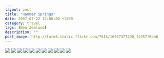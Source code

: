 ```yaml
---
layout: post
title: "Hanmer Springs"
date: 2007-07-22 12:00:00 +1200
category: travel
tags: [New Zealand]
description: ""
post_image: http://farm8.static.flickr.com/7616/16927377490_f4957f6ea6_o.jpg
---
```

[![](http://farm8.static.flickr.com/7605/16907547687_3e62584ff5_c.jpg)](http://farm8.static.flickr.com/7605/16907547687_87265e1fb0_o.jpg)
[![](http://farm9.static.flickr.com/8724/17088979286_20925e99b4_c.jpg)](http://farm9.static.flickr.com/8724/17088979286_8a00b6dc67_o.jpg)
[![](http://farm8.static.flickr.com/7700/16494791353_9131fc24db_c.jpg)](http://farm8.static.flickr.com/7700/16494791353_ac5727cdd3_o.jpg)
[![](http://farm9.static.flickr.com/8730/16928747849_48cd350137_c.jpg)](http://farm9.static.flickr.com/8730/16928747849_082be14566_o.jpg)
[![](http://farm8.static.flickr.com/7708/16928747629_ba7fd4cf21_c.jpg)](http://farm8.static.flickr.com/7708/16928747629_a92e08a644_o.jpg)
[![](http://farm8.static.flickr.com/7698/17113400752_d490044811_c.jpg)](http://farm8.static.flickr.com/7698/17113400752_e4b6f91eae_o.jpg)
[![](http://farm9.static.flickr.com/8765/17113400522_30f03218a6_c.jpg)](http://farm9.static.flickr.com/8765/17113400522_ac72a45579_o.jpg)
[![](http://farm9.static.flickr.com/8826/17113400302_4c24b4265d_c.jpg)](http://farm9.static.flickr.com/8826/17113400302_08185ff68d_o.jpg)
[![](http://farm8.static.flickr.com/7627/17113400032_95f82ee479_c.jpg)](http://farm8.static.flickr.com/7627/17113400032_9f4c5ba029_o.jpg)
[![](http://farm8.static.flickr.com/7665/16927140948_226de1a559_c.jpg)](http://farm8.static.flickr.com/7665/16927140948_68ccaf1db5_o.jpg)
[![](http://farm9.static.flickr.com/8709/17114931895_d822ac68c1_c.jpg)](http://farm9.static.flickr.com/8709/17114931895_0c22b952aa_o.jpg)
